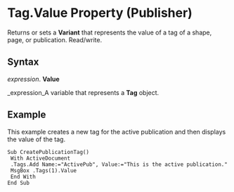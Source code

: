 
# Tag.Value Property (Publisher)

Returns or sets a  **Variant** that represents the value of a tag of a shape, page, or publication. Read/write.


## Syntax

 _expression_. **Value**

 _expression_A variable that represents a  **Tag** object.


## Example

This example creates a new tag for the active publication and then displays the value of the tag.


```
Sub CreatePublicationTag() 
 With ActiveDocument 
 .Tags.Add Name:="ActivePub", Value:="This is the active publication." 
 MsgBox .Tags(1).Value 
 End With 
End Sub
```

